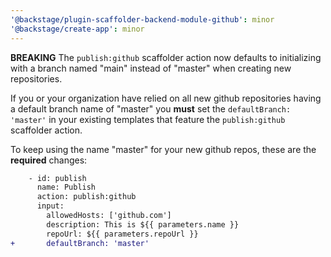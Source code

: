 ```yaml
---
'@backstage/plugin-scaffolder-backend-module-github': minor
'@backstage/create-app': minor
---
```


**BREAKING** The `publish:github` scaffolder action now defaults to initializing with a branch named "main" instead of "master" when creating new repositories.

If you or your organization have relied on all new github repositories having a default branch name of "master" you **must** set the `defaultBranch: 'master'` in your existing templates that feature the `publish:github` scaffolder action.

To keep using the name "master" for your new github repos, these are the **required** changes:

```diff
    - id: publish
      name: Publish
      action: publish:github
      input:
        allowedHosts: ['github.com']
        description: This is ${{ parameters.name }}
        repoUrl: ${{ parameters.repoUrl }}
+       defaultBranch: 'master'
```
